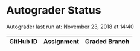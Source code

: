 # Autograder Status
Autograder last run at: November 23, 2018 at 14:40

| GitHub ID | Assignment | Graded Branch |
|-----------|------------|---------------|
